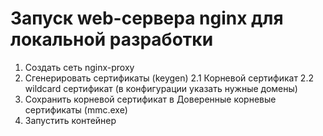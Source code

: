 # Запуск web-сервера nginx для локальной разработки

1. Создать сеть nginx-proxy
2. Сгенерировать сертификаты (keygen)
    2.1 Корневой сертификат
    2.2 wildcard сертификат (в конфигурации указать нужные домены)
3. Сохранить корневой сертификат в Доверенные корневые сертификаты (mmc.exe)
4. Запустить контейнер
 